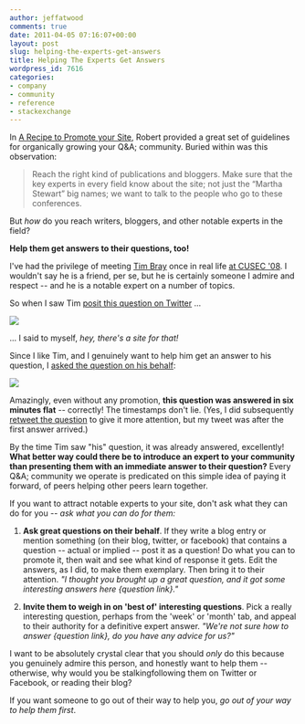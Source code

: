 ```yaml
---
author: jeffatwood
comments: true
date: 2011-04-05 07:16:07+00:00
layout: post
slug: helping-the-experts-get-answers
title: Helping The Experts Get Answers
wordpress_id: 7616
categories:
- company
- community
- reference
- stackexchange
---
```


In [A Recipe to Promote your Site](http://blog.stackoverflow.com/2010/08/a-recipe-to-promote-your-site/), Robert provided a great set of guidelines for organically growing your Q&A; community. Buried within was this observation:



<blockquote>
Reach the right kind of publications and bloggers. Make sure that the key experts in every field know about the site; not just the “Martha Stewart” big names; we want to talk to the people who go to these conferences.
</blockquote>



But _how_ do you reach writers, bloggers, and other notable experts in the field?

**Help them get answers to their questions, too!** 

I've had the privilege of meeting [Tim Bray](http://en.wikipedia.org/wiki/Tim_Bray) once in real life [at CUSEC '08](http://www.codinghorror.com/blog/2008/01/see-you-at-cusec-2008.html). I wouldn't say he is a friend, per se, but he is certainly someone I admire and respect -- and he is a notable expert on a number of topics.

So when I saw Tim [posit this question on Twitter](http://twitter.com/#!/timbray/status/53139383058051072) ...

[![](http://blog.stackoverflow.com/wp-content/uploads/tim-bray-tweet.png)](http://twitter.com/#!/timbray/status/53139383058051072)

... I said to myself, _hey, there's a site for that!_

Since I like Tim, and I genuinely want to help him get an answer to his question, I [asked the question on his behalf](http://apple.stackexchange.com/questions/11100/getting-a-graphic-on-the-clipboard-to-disk):

[![](http://blog.stackoverflow.com/wp-content/uploads/apple-bray-post.png)](http://apple.stackexchange.com/questions/11100/getting-a-graphic-on-the-clipboard-to-disk)

Amazingly, even without any promotion, **this question was answered in six minutes flat** -- correctly! The timestamps don't lie.  (Yes, I did subsequently [retweet the question](http://twitter.com/#!/codinghorror/status/53142579574874112) to give it more attention, but my tweet was after the first answer arrived.)

By the time Tim saw "his" question, it was already answered, excellently! **What better way could there be to introduce an expert to your community than presenting them with an immediate answer to their question?** Every Q&A; community we operate is predicated on this simple idea of paying it forward, of peers helping other peers learn together.

If you want to attract notable experts to your site, don't ask what they can do for you -- _ask what you can do for them:_





  1. **Ask great questions on their behalf**. If they write a blog entry or mention something (on their blog, twitter, or facebook) that contains a question -- actual or implied -- post it as a question! Do what you can to promote it, then wait and see what kind of response it gets. Edit the answers, as I did, to make them exemplary. Then bring it to their attention. _"I thought you brought up a great question, and it got some interesting answers here {question link}."_

  2. **Invite them to weigh in on 'best of' interesting questions**. Pick a really interesting question, perhaps from the 'week' or 'month' tab, and appeal to their authority for a definitive expert answer. _"We're not sure how to answer {question link}, do you have any advice for us?"_


I want to be absolutely crystal clear that you should _only_ do this because you genuinely admire this person, and honestly want to help them -- otherwise, why would you be stalkingfollowing them on Twitter or Facebook, or reading their blog?

If you want someone to go out of their way to help you, _go out of your way to help them first_. 
